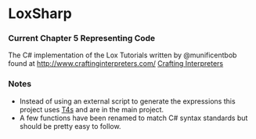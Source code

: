 # LoxSharp
### Current Chapter 5 Representing Code
The C# implementation of the Lox Tutorials written by @munificentbob found at http://www.craftinginterpreters.com/
[Crafting Interpreters](https://github.com/munificent/craftinginterpreters)
### Notes
* Instead of using an external script to generate the expressions this project uses [T4s](https://msdn.microsoft.com/en-us/library/bb126445.aspx) and are in the main project.
* A few functions have been renamed to match C# syntax standards but should be pretty easy to follow. 
